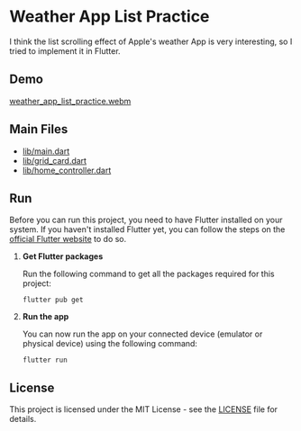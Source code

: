 # Weather App List Practice

I think the list scrolling effect of Apple's weather App is very interesting, so I tried to implement it in Flutter.

## Demo
[weather_app_list_practice.webm](https://github.com/LittleSound/weather_app_list_practice/assets/19204772/17bebda7-a295-4263-8576-37c87eecbaae)


## Main Files

- [lib/main.dart](lib/main.dart)
- [lib/grid_card.dart](lib/grid_card.dart)
- [lib/home_controller.dart](lib/home_controller.dart)

## Run

Before you can run this project, you need to have Flutter installed on your system. If you haven't installed Flutter yet, you can follow the steps on the [official Flutter website](https://flutter.dev/docs/get-started/install) to do so.

1. **Get Flutter packages**

    Run the following command to get all the packages required for this project:

    ```
    flutter pub get
    ```

2. **Run the app**

    You can now run the app on your connected device (emulator or physical device) using the following command:

    ```
    flutter run
    ```

## License

This project is licensed under the MIT License - see the [LICENSE](https://github.com/LittleSound/weather_app_list_practice/blob/main/LICENSE) file for details.

